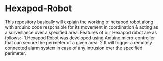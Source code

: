 Hexapod-Robot
=============

This repository basically will explain the working of hexapod robot along with arduino code responsible for its movement in coordination &amp; acting as a surveillance over a specified area.
Features of our Hexapod robot are as follows:-
1.Hexapod Robot was developed using Arduino micro-controller that can secure the perimeter of a given area.
2.It will trigger a remotely connected alarm system in case of any intrusion over the specified perimeter.

